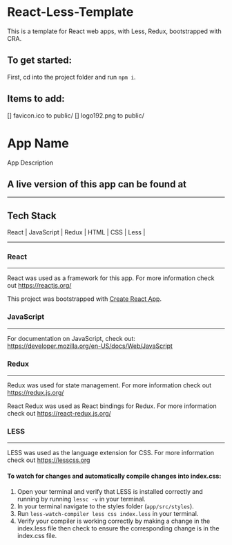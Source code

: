 # React-Less-Template

This is a template for React web apps, with Less, Redux, bootstrapped with CRA.

## To get started:

First, cd into the project folder and run `npm i`.

## Items to add:

[] favicon.ico to public/
[] logo192.png to public/

# App Name

App Description

## A live version of this app can be found at <insert url here>

---

## Tech Stack

React | JavaScript | Redux | HTML | CSS | Less | <Any other tech goes here>

---

### React

---

React was used as a framework for this app. For more information check out https://reactjs.org/

This project was bootstrapped with [Create React App](https://github.com/facebook/create-react-app).

### JavaScript

---

For documentation on JavaScript, check out: https://developer.mozilla.org/en-US/docs/Web/JavaScript

### Redux

---

Redux was used for state management. For more information check out https://redux.js.org/

React Redux was used as React bindings for Redux. For more information check out https://react-redux.js.org/

### LESS

---

LESS was used as the language extension for CSS. For more information check out https://lesscss.org

#### To watch for changes and automatically compile changes into index.css:

1. Open your terminal and verify that LESS is installed correctly and running by running `lessc -v` in your terminal.
2. In your terminal navigate to the styles folder (`app/src/styles`).
3. Run `less-watch-compiler less css index.less` in your terminal.
4. Verify your compiler is working correctly by making a change in the index.less file then check to ensure the corresponding change is in the index.css file.

